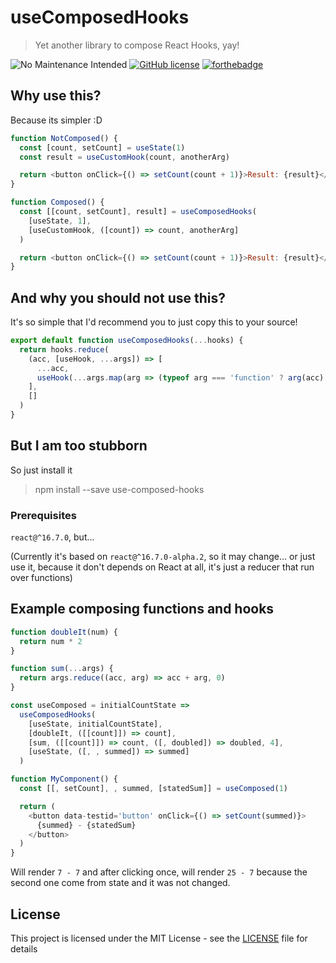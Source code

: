 # useComposedHooks

> Yet another library to compose React Hooks, yay!

![No Maintenance Intended](http://unmaintained.tech/badge.svg)
[![GitHub license](https://img.shields.io/github/license/ninetails/use-composed-hooks.svg)](https://github.com/ninetails/use-composed-hooks/blob/master/LICENSE)
[![forthebadge](https://forthebadge.com/images/badges/you-didnt-ask-for-this.svg)](https://github.com/ninetails/use-composed-hooks/)

## Why use this?

Because its simpler :D

```js
function NotComposed() {
  const [count, setCount] = useState(1)
  const result = useCustomHook(count, anotherArg)

  return <button onClick={() => setCount(count + 1)}>Result: {result}</button>
}

function Composed() {
  const [[count, setCount], result] = useComposedHooks(
    [useState, 1],
    [useCustomHook, ([count]) => count, anotherArg]
  )

  return <button onClick={() => setCount(count + 1)}>Result: {result}</button>
}
```

## And why you should not use this?

It's so simple that I'd recommend you to just copy this to your source!

```js
export default function useComposedHooks(...hooks) {
  return hooks.reduce(
    (acc, [useHook, ...args]) => [
      ...acc,
      useHook(...args.map(arg => (typeof arg === 'function' ? arg(acc) : arg)))
    ],
    []
  )
}
```

## But I am too stubborn

So just install it

> npm install --save use-composed-hooks

### Prerequisites

`react@^16.7.0`, but...

(Currently it's based on `react@^16.7.0-alpha.2`, so it may change... or just use it, because it don't depends on React at all, it's just a reducer that run over functions)

## Example composing functions and hooks

```js
function doubleIt(num) {
  return num * 2
}

function sum(...args) {
  return args.reduce((acc, arg) => acc + arg, 0)
}

const useComposed = initialCountState =>
  useComposedHooks(
    [useState, initialCountState],
    [doubleIt, ([[count]]) => count],
    [sum, ([[count]]) => count, ([, doubled]) => doubled, 4],
    [useState, ([, , summed]) => summed]
  )

function MyComponent() {
  const [[, setCount], , summed, [statedSum]] = useComposed(1)

  return (
    <button data-testid='button' onClick={() => setCount(summed)}>
      {summed} - {statedSum}
    </button>
  )
}
```

Will render `7 - 7` and after clicking once, will render `25 - 7` because the second one come from state and it was not changed.

## License

This project is licensed under the MIT License - see the [LICENSE](LICENSE) file for details
